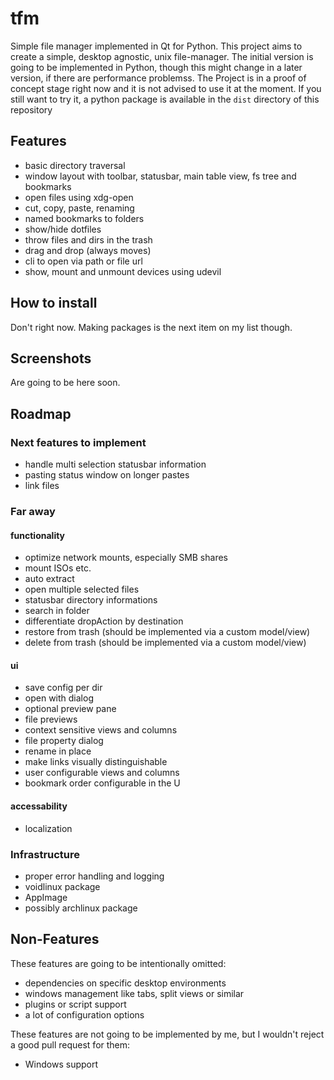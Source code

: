 # tfm
Simple file manager implemented in Qt for Python. This project aims to create a simple, desktop agnostic, unix file-manager.
The initial version is going to be implemented in Python, though this might change in a later version, if there are performance problemss.
The Project is in a proof of concept stage right now and it is not advised to use it at the moment.
If you still want to try it, a python package is available in the ```dist``` directory of this repository

## Features
* basic directory traversal
* window layout with toolbar, statusbar, main table view, fs tree and bookmarks
* open files using xdg-open
* cut, copy, paste, renaming
* named bookmarks to folders
* show/hide dotfiles
* throw files and dirs in the trash
* drag and drop (always moves)
* cli to open via path or file url
* show, mount and unmount devices using udevil

## How to install
Don't right now. Making packages is the next item on my list though.

## Screenshots
Are going to be here soon.

## Roadmap

### Next features to implement
* handle multi selection statusbar information
* pasting status window on longer pastes
* link files

### Far away
#### functionality
* optimize network mounts, especially SMB shares
* mount ISOs etc.
* auto extract
* open multiple selected files
* statusbar directory informations
* search in folder
* differentiate dropAction by destination
* restore from trash (should be implemented via a custom model/view)
* delete from trash (should be implemented via a custom model/view)
#### ui
* save config per dir
* open with dialog
* optional preview pane
* file previews
* context sensitive views and columns
* file property dialog
* rename in place
* make links visually distinguishable
* user configurable views and columns
* bookmark order configurable in the U
#### accessability
* localization

### Infrastructure
* proper error handling and logging
* voidlinux package
* AppImage
* possibly archlinux package

## Non-Features
These features are going to be intentionally omitted:

* dependencies on specific desktop environments
* windows management like tabs, split views or similar
* plugins or script support
* a lot of configuration options

These features are not going to be implemented by me, but I wouldn't reject a good pull request for them:

* Windows support
